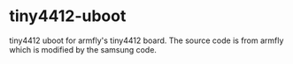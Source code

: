 # tiny4412-uboot
tiny4412 uboot for armfly's tiny4412 board. The source code is from armfly which is modified by the samsung code.

